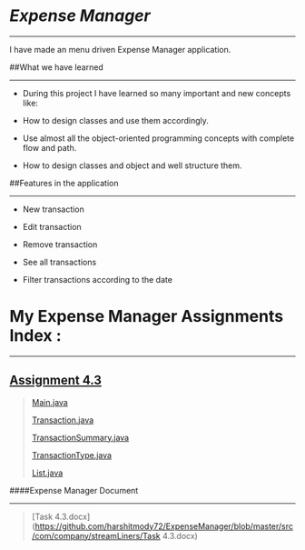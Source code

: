 # _Expense Manager_
***


I have made an menu driven Expense Manager application.

##What we have learned
***

* During this project I have learned so many important and new concepts like:

* How to design classes and use them accordingly.

* Use almost all the object-oriented programming concepts with complete flow and path.

* How to design classes and object and well structure them.
  
##Features in the application
***

* New transaction

* Edit transaction

* Remove transaction

* See all transactions

* Filter transactions according to the date

# My Expense Manager Assignments Index :
***

## [Assignment 4.3](https://github.com/harshitmody72/ExpenseManager/tree/master/src/com/company/streamLiners)

> [Main.java](https://github.com/harshitmody72/ExpenseManager/blob/master/src/com/company/streamLiners/Main.java)
>
> [Transaction.java](https://github.com/harshitmody72/ExpenseManager/blob/master/src/com/company/streamLiners/Models/Transaction.java)
>
> [TransactionSummary.java](https://github.com/harshitmody72/ExpenseManager/blob/master/src/com/company/streamLiners/Models/TransactionSummary.java)
>
> [TransactionType.java](https://github.com/harshitmody72/ExpenseManager/blob/master/src/com/company/streamLiners/Models/TransactionType.java)
> 
> [List.java](https://github.com/harshitmody72/ExpenseManager/blob/master/src/com/company/streamLiners/Models/List.java)


####Expense Manager Document
***
>[Task 4.3.docx](https://github.com/harshitmody72/ExpenseManager/blob/master/src/com/company/streamLiners/Task 4.3.docx)

